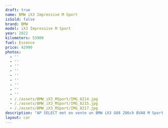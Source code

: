 ```yaml
---
draft: true
name: BMW iX3 Impressive M Sport
isSold: false
brand: BMW
model: iX3 Impressive M Sport
year: 2022
kilometers: 53900
fuel: Essence
price: 42990
photos:
  - ''
  - ''
  - ''
  - ''
  - ''
  - ''
  - ''
  - ''
  - ''
  - /./assets/BMW_iX3_MSport/IMG_8214.jpg
  - /./assets/BMW_iX3_MSport/IMG_8215.jpg
  - /./assets/BMW_iX3_MSport/IMG_8217.jpg
description: "AP SELECT met en vente un BMW iX3 G08 286ch BVA8 M Sport Impressive.\n\nModèle du 04/2022 avec 53 900km.\n\nCouleur Sophisto grau métal, intérieur Cuir étendu individual merino noir.\n\nVéhicule origine France \U0001F1EB\U0001F1F7 de première main.\n\nVendu avec une garantie 6 mois complète.\n\nLe véhicule est en parfait état avec historique complet BMW.\n\nService BMW a jour.\n\nÉquipements et options :\n- Pack M Sport intérieur / extérieur\n- Pack Impressive\n- Toit panoramique\n- Crochet d’attelage électrique\n- Boîte Automatique BVA8\n- BMW Live Cockpit Navigation Pro\n- Châssis ///M Sport\n- Suspensions adaptatives Select Drive M.\n- Direction direct Drive\n- Affichage tête haute HUD\n- Pack Innovation\n- Pack Confort\n- Pack technologie +\n- Accès conf Keyless\n- Pack conduite + avec régulateur adaptatif\n- Sélecteur de mode de conduite - (3 modes) ECO PRO, Comfort, Sport\n- Système son Harman Kardon\n- Caméra de recul 360\n- Park assist\n- Régulateur de vitesse actif ACC+\n- Coffre ouverture électrique\n- Affichage tête haute HUD\n- Intérieur Cuir entendu complet\n- Volant ///M trois branches\n- Jantes 20\" style 890M noires à rayons doubles\n- Sièges ADVANCED électrique et chauffants\n- Volant chauffant\n- Phares Advanced Full LED\n- Vitres avec protection contre la chaleur et le soleil\n- Controle automatique des feux de route\n- Parc distance contrôle PDC avant et arrière\n- Interface Bluetooth avec fonction streaming audio\n- Connected Drive\n- Connexion Ipod et USB\n- Volant sport multifonctions\n- Affichage multifonctions plus\n- Climatisation\n- Éclairage et essuie-glaces automatique\n- Rétroviseurs int / ext Electrochrome\n- Éclairage d ambiance\n\nDisponible et visible sur RDV pour acheteur sérieux.\n\nPossibilité d'une garantie 3, 6 ou 12 mois en supplément.\n\nRéalisation des démarches d'immatriculation.\n\nAP SELECT c'est des solutions de courtage et conciergerie sur mesure pour profiter librement de sa passion et de son patrimoine.\n\nPrenez le volant, AP SELECT s'occupe du reste."
layout: car
---
```


